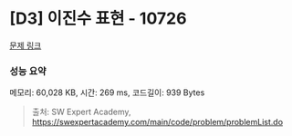 # [D3] 이진수 표현 - 10726 

[문제 링크](https://swexpertacademy.com/main/code/problem/problemDetail.do?contestProbId=AXRSXf_a9qsDFAXS) 

### 성능 요약

메모리: 60,028 KB, 시간: 269 ms, 코드길이: 939 Bytes



> 출처: SW Expert Academy, https://swexpertacademy.com/main/code/problem/problemList.do